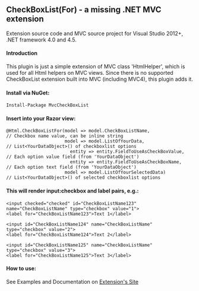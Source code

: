 
## CheckBoxList(For) - a missing .NET MVC extension

Extension source code and MVC source project for Visual Studio 2012+, .NET framework 4.0 and 4.5.

#### Introduction

This plugin is just a simple extension of MVC class 'HtmlHelper',
which is used for all Html helpers on MVC views. Since there is
no supported CheckBoxList extension built into MVC (including MVC4),
this plugin adds it.

#### Install via NuGet:

    Install-Package MvcCheckBoxList
    
#### Insert into your Razor view:

    @Html.CheckBoxListFor(model => model.CheckBoxListName,                  // Checkbox name value, can be inline string
                          model => model.ListOfYourData,                    // List<YourDataObject>() of checkboxlist options
                            entity => entity.FieldToUseAsCheckBoxValue,     // Each option value field (from 'YourDataObject')
                            entity => entity.FieldToUseAsCheckBoxName,      // Each option text field (from 'YourDataObject')
                          model => model.ListOfYourSelectedData)            // List<YourDataObject>() of selected checkboxlist options
                          
#### This will render input:checkbox and label pairs, e.g.:

    <input checked="checked" id="CheckBoxListName123" name="CheckBoxListName" type="checkbox" value="1">
    <label for="CheckBoxListName123">Text 1</label>
    
    <input id="CheckBoxListName124" name="CheckBoxListName" type="checkbox" value="2">
    <label for="CheckBoxListName124">Text 2</label>
    
    <input id="CheckBoxListName125" name="CheckBoxListName" type="checkbox" value="3">
    <label for="CheckBoxListName125">Text 3</label>
    
#### How to use:

See Examples and Documentation on [Extension's Site](http://mvccbl.com/)
